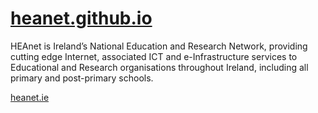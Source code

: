 # [heanet.github.io](https://heanet.github.io)

HEAnet is Ireland’s National Education and Research Network, providing cutting edge Internet, associated ICT and e-Infrastructure services to Educational and Research organisations throughout Ireland, including all primary and post-primary schools.


[heanet.ie](http://www.heanet.ie)

